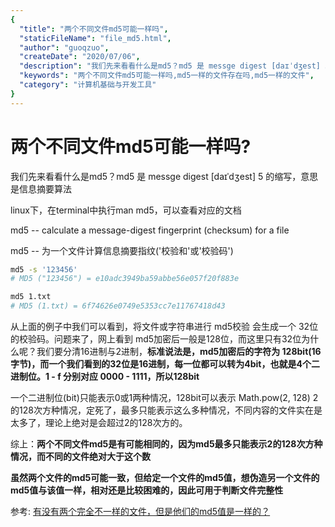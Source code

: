 ```yaml
---
{
  "title": "两个不同文件md5可能一样吗",
  "staticFileName": "file_md5.html",
  "author": "guoqzuo",
  "createDate": "2020/07/06",
  "description": "我们先来看看什么是md5？md5 是 messge digest [daɪˈdʒest] 5 的缩写，意思是信息摘要算法，两个不同文件md5是有可能相同的，因为md5最多只能表示2的128次方种情况，而不同的文件绝对大于这个数。虽然两个文件的md5可能一致，但给定一个文件的md5值，想伪造另一个文件的md5值与该值一样，相对还是比较困难的，因此可用于判断文件完整性",
  "keywords": "两个不同文件md5可能一样吗,md5一样的文件存在吗,md5一样的文件",
  "category": "计算机基础与开发工具"
}
---
```


# 两个不同文件md5可能一样吗?

我们先来看看什么是md5？md5 是 messge digest [daɪˈdʒest] 5 的缩写，意思是信息摘要算法

linux下，在terminal中执行man md5，可以查看对应的文档

md5 -- calculate a message-digest fingerprint (checksum) for a file 

md5 -- 为一个文件计算信息摘要指纹('校验和'或'校验码')

```bash
md5 -s '123456'
# MD5 ("123456") = e10adc3949ba59abbe56e057f20f883e

md5 1.txt
# MD5 (1.txt) = 6f74626e0749e5353cc7e11767418d43
```
从上面的例子中我们可以看到，将文件或字符串进行 md5校验 会生成一个 32位 的校验码。问题来了，网上看到 md5加密后一般是128位，而这里只有32位为什么呢？我们要分清16进制与2进制，**标准说法是，md5加密后的字符为 128bit(16字节)，而一个我们看到的32位是16进制，每一位都可以转为4bit，也就是4个二进制位。1 - f 分别对应 0000 - 1111，所以128bit**

一个二进制位(bit)只能表示0或1两种情况，128bit可以表示 Math.pow(2, 128) 2的128次方种情况，定死了，最多只能表示这么多种情况，不同内容的文件实在是太多了，理论上绝对是会超过2的128次方的。

综上：**两个不同文件md5是有可能相同的，因为md5最多只能表示2的128次方种情况，而不同的文件绝对大于这个数**

**虽然两个文件的md5可能一致，但给定一个文件的md5值，想伪造另一个文件的md5值与该值一样，相对还是比较困难的，因此可用于判断文件完整性**

参考: [有没有两个完全不一样的文件，但是他们的md5值是一样的？](https://www.zhihu.com/question/29406619)
